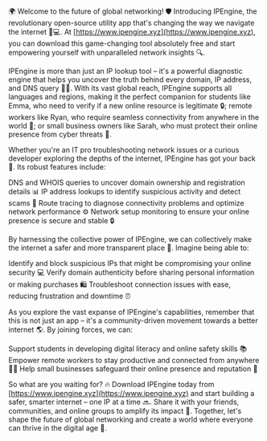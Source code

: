 🌍 Welcome to the future of global networking! 🛡️ Introducing IPEngine, the revolutionary open-source utility app that's changing the way we navigate the internet 📡💻. At [https://www.ipengine.xyz](https://www.ipengine.xyz), you can download this game-changing tool absolutely free and start empowering yourself with unparalleled network insights 🔍.

IPEngine is more than just an IP lookup tool – it's a powerful diagnostic engine that helps you uncover the truth behind every domain, IP address, and DNS query 🕵️‍♀️. With its vast global reach, IPEngine supports all languages and regions, making it the perfect companion for students like Emma, who need to verify if a new online resource is legitimate 🔒; remote workers like Ryan, who require seamless connectivity from anywhere in the world 🌆; or small business owners like Sarah, who must protect their online presence from cyber threats 💼.

Whether you're an IT pro troubleshooting network issues or a curious developer exploring the depths of the internet, IPEngine has got your back 🔧. Its robust features include:

DNS and WHOIS queries to uncover domain ownership and registration details 📊
IP address lookups to identify suspicious activity and detect scams 💸
Route tracing to diagnose connectivity problems and optimize network performance ⚙️
Network setup monitoring to ensure your online presence is secure and stable 🔒

By harnessing the collective power of IPEngine, we can collectively make the internet a safer and more transparent place 🌈. Imagine being able to:

Identify and block suspicious IPs that might be compromising your online security 💻
Verify domain authenticity before sharing personal information or making purchases 🛍️
Troubleshoot connection issues with ease, reducing frustration and downtime ⏰

As you explore the vast expanse of IPEngine's capabilities, remember that this is not just an app – it's a community-driven movement towards a better internet 🌎. By joining forces, we can:

Support students in developing digital literacy and online safety skills 📚
Empower remote workers to stay productive and connected from anywhere 🏃‍♂️
Help small businesses safeguard their online presence and reputation 💼

So what are you waiting for? 🔥 Download IPEngine today from [https://www.ipengine.xyz](https://www.ipengine.xyz) and start building a safer, smarter internet – one IP at a time 🔜. Share it with your friends, communities, and online groups to amplify its impact 💪. Together, let's shape the future of global networking and create a world where everyone can thrive in the digital age 🌟.